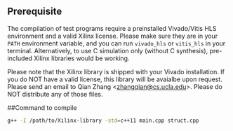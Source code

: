 
## Prerequisite

The compilation of test programs require a preinstalled Vivado/Vitis HLS environment and a valid Xilinx license. Please make sure they are in your `PATH` environment variable, and you can run `vivado_hls` or `vitis_hls` in your terminal. Alternatively, to use C simulation only (without C synthesis), pre-included Xilinx libraries would be working.

Please note that the Xilinx library is shipped with your Vivado installation. If you do NOT have a valid license, this library will be avaialbe upon request. Please send an email to Qian Zhang \<<zhangqian@cs.ucla.edu>\>. Please do NOT distribute any of those files.


##Command to compile

```bash
g++ -I /path/to/Xilinx-library -std=c++11 main.cpp struct.cpp

```

